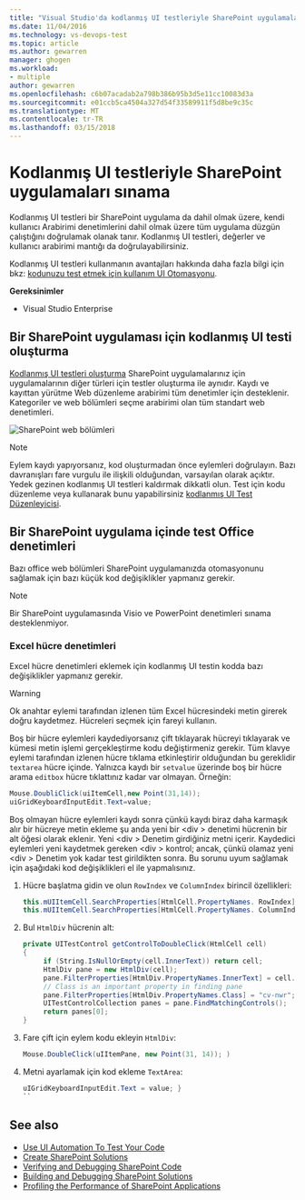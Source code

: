 ```yaml
---
title: "Visual Studio'da kodlanmış UI testleriyle SharePoint uygulamaları test etme | Microsoft Docs"
ms.date: 11/04/2016
ms.technology: vs-devops-test
ms.topic: article
ms.author: gewarren
manager: ghogen
ms.workload:
- multiple
author: gewarren
ms.openlocfilehash: c6b07acadab2a798b386b95b3d5e11cc10083d3a
ms.sourcegitcommit: e01ccb5ca4504a327d54f33589911f5d8be9c35c
ms.translationtype: MT
ms.contentlocale: tr-TR
ms.lasthandoff: 03/15/2018
---
```

# <a name="test-sharepoint-applications-with-coded-ui-tests"></a>Kodlanmış UI testleriyle SharePoint uygulamaları sınama

Kodlanmış UI testleri bir SharePoint uygulama da dahil olmak üzere, kendi kullanıcı Arabirimi denetimlerini dahil olmak üzere tüm uygulama düzgün çalıştığını doğrulamak olanak tanır. Kodlanmış UI testleri, değerler ve kullanıcı arabirimi mantığı da doğrulayabilirsiniz.

Kodlanmış UI testleri kullanmanın avantajları hakkında daha fazla bilgi için bkz: [kodunuzu test etmek için kullanım UI Otomasyonu](../test/use-ui-automation-to-test-your-code.md).

**Gereksinimler**

- Visual Studio Enterprise

## <a name="create-a-coded-ui-test-for-a-sharepoint-app"></a>Bir SharePoint uygulaması için kodlanmış UI testi oluşturma

[Kodlanmış UI testleri oluşturma](../test/use-ui-automation-to-test-your-code.md) SharePoint uygulamalarınız için uygulamalarının diğer türleri için testler oluşturma ile aynıdır. Kaydı ve kayıttan yürütme Web düzenleme arabirimi tüm denetimler için desteklenir. Kategoriler ve web bölümleri seçme arabirimi olan tüm standart web denetimleri.

![SharePoint web bölümleri](../test/media/cuit_sharepoint.png)

> [!NOTE]
> Eylem kaydı yapıyorsanız, kod oluşturmadan önce eylemleri doğrulayın. Bazı davranışları fare vurgulu ile ilişkili olduğundan, varsayılan olarak açıktır. Yedek gezinen kodlanmış UI testleri kaldırmak dikkatli olun. Test için kodu düzenleme veya kullanarak bunu yapabilirsiniz [kodlanmış UI Test Düzenleyicisi](../test/editing-coded-ui-tests-using-the-coded-ui-test-editor.md).

## <a name="test-office-controls-within-a-sharepoint-app"></a>Bir SharePoint uygulama içinde test Office denetimleri

Bazı office web bölümleri SharePoint uygulamanızda otomasyonunu sağlamak için bazı küçük kod değişiklikler yapmanız gerekir.

> [!NOTE]
> Bir SharePoint uygulamasında Visio ve PowerPoint denetimleri sınama desteklenmiyor.

### <a name="excel-cell-controls"></a>Excel hücre denetimleri

Excel hücre denetimleri eklemek için kodlanmış UI testin kodda bazı değişiklikler yapmanız gerekir.

> [!WARNING]
> Ok anahtar eylemi tarafından izlenen tüm Excel hücresindeki metin girerek doğru kaydetmez. Hücreleri seçmek için fareyi kullanın.

Boş bir hücre eylemleri kaydediyorsanız çift tıklayarak hücreyi tıklayarak ve kümesi metin işlemi gerçekleştirme kodu değiştirmeniz gerekir. Tüm klavye eylemi tarafından izlenen hücre tıklama etkinleştirir olduğundan bu gereklidir `textarea` hücre içinde. Yalnızca kaydı bir `setvalue` üzerinde boş bir hücre arama `editbox` hücre tıklattınız kadar var olmayan. Örneğin:

```csharp
Mouse.DoubliClick(uiItemCell,new Point(31,14));
uiGridKeyboardInputEdit.Text=value;
```

Boş olmayan hücre eylemleri kaydı sonra çünkü kaydı biraz daha karmaşık alır bir hücreye metin ekleme şu anda yeni bir \<div > denetimi hücrenin bir alt öğesi olarak eklenir. Yeni \<div > Denetim girdiğiniz metni içerir. Kaydedici eylemleri yeni kaydetmek gereken \<div > kontrol; ancak, çünkü olamaz yeni \<div > Denetim yok kadar test girildikten sonra. Bu sorunu uyum sağlamak için aşağıdaki kod değişiklikleri el ile yapmalısınız.

1. Hücre başlatma gidin ve olun `RowIndex` ve `ColumnIndex` birincil özellikleri:

    ```csharp
    this.mUIItemCell.SearchProperties[HtmlCell.PropertyNames. RowIndex] = "3";
    this.mUIItemCell.SearchProperties[HtmlCell.PropertyNames. ColumnIndex] = "3";
    ```

2. Bul `HtmlDiv` hücrenin alt:

    ```csharp
    private UITestControl getControlToDoubleClick(HtmlCell cell)
    {
         if (String.IsNullOrEmpty(cell.InnerText)) return cell;
         HtmlDiv pane = new HtmlDiv(cell);
         pane.FilterProperties[HtmlDiv.PropertyNames.InnerText] = cell.InnerText;
         // Class is an important property in finding pane
         pane.FilterProperties[HtmlDiv.PropertyNames.Class] = "cv-nwr";
         UITestControlCollection panes = pane.FindMatchingControls();
         return panes[0];
    }
    ```

3. Fare çift için eylem kodu ekleyin `HtmlDiv`:

    ```csharp
    Mouse.DoubleClick(uIItemPane, new Point(31, 14)); )
    ```

4. Metni ayarlamak için kod ekleme `TextArea`:

    ```csharp
    uIGridKeyboardInputEdit.Text = value; }
    ``

## See also

- [Use UI Automation To Test Your Code](../test/use-ui-automation-to-test-your-code.md)
- [Create SharePoint Solutions](/office-dev/office-dev/create-sharepoint-solutions)
- [Verifying and Debugging SharePoint Code](/office-dev/office-dev/verifying-and-debugging-sharepoint-code)
- [Building and Debugging SharePoint Solutions](/office-dev/office-dev/building-and-debugging-sharepoint-solutions)
- [Profiling the Performance of SharePoint Applications](/office-dev/office-dev/profiling-the-performance-of-sharepoint-applications)

